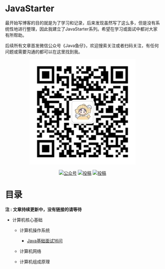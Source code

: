 # JavaStarter
最开始写博客的目的就是为了学习和记录，后来发现虽然写了这么多，但是没有系统性地进行整理，因此我建立了JavaStarter系列。希望在学习或面试中都对大家有所帮助。

后续所有文章首发微信公众号《Java鱼仔》，欢迎搜索关注或者扫码关注，有任何问题或需要沟通的都可以在这里找到我。

<p align="center">
     <img src="https://github.com/OliverLiy/JavaStarter/blob/main/images/qrcode_for_gh_544708444941_344.jpg" width=""/>
</p>

<p align="center">
  <a href="https://juejin.cn/user/3122268755736119"><img src="https://img.shields.io/badge/juejin-掘金-blue.svg" alt="公众号"></a>
  <a href="https://blog.csdn.net/qq_41973594"><img src="https://img.shields.io/badge/csdn-CSDN-red.svg" alt="投稿"></a>
  <a href="https://my.oschina.net/u/4873431"><img src="https://img.shields.io/badge/oschina-开源中国-green" alt="投稿"></a>
</p>

# 目录

**注 : 文章持续更新中，没有链接的请等待**

- 计算机核心基础

  - 计算机操作系统
  
     - [Java基础面试16问](https://mp.weixin.qq.com/s/-xFSHf7Gz3FUcafTJUIGWQ)
  - 计算机网络
  
  - 计算机组成原理
  
  
